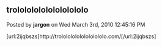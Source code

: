 ## trololololololololololo
Posted by **jargon** on Wed March 3rd, 2010 12:45:16 PM

[url:2ijqbszs]http&#58;//trololololololololololo&#46;com/[/url:2ijqbszs]
